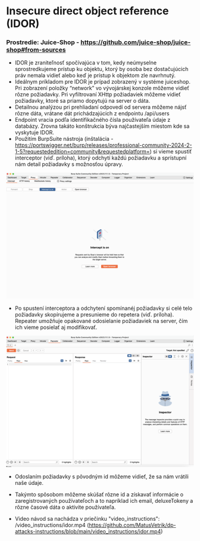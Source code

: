 # Insecure direct object reference (IDOR)

### Prostredie: Juice-Shop - https://github.com/juice-shop/juice-shop#from-sources

- IDOR je zraniteľnosť spočívajúca v tom, kedy neúmyselne sprostredkujeme prístup ku objektu, ktorý by osoba bez dostačujúcich práv nemala vidieť alebo keď je prístup k objektom zle navrhnutý.
- Ideálnym príkladom pre IDOR je prípad zobrazený v systéme juiceshop. Pri zobrazení položky “network” vo vývojárskej konzole môžeme vidieť rôzne požiadavky. Pri vyfiltrovaní XHttp požiadaviek môžeme vidieť požiadavky, ktoré sa priamo dopytujú na server o dáta.
- Detailnou analýzou pri prehliadaní odpovedí od servera môžeme nájsť rôzne dáta, vrátane dát prichádzajúcich z endpointu /api/users
- Endpoint vracia podľa identifikačného čísla používateľa údaje z databázy. Zrovna takáto konštrukcia býva najčastejším miestom kde sa vyskytuje IDOR.
- Použitím BurpSuite nástroja (inštalácia - https://portswigger.net/burp/releases/professional-community-2024-2-1-5?requestededition=community&requestedplatform=) si vieme spustiť interceptor (viď. príloha), ktorý odchytí každú požiadavku a sprístupní nám detail požiadavky s možnosťou úpravy.

![interceptor](../assets/burp_suite_interceptor.png)

- Po spustení interceptora a odchytení spomínanéj požiadavky si celé telo požiadavky skopírujeme a presunieme do repetera (viď. príloha). Repeater umožňuje opakované odosielanie požiadaviek na server, čím ich vieme posielať aj modifikovať.

![repeater](../assets/burp_suite_repeater.png)

- Odoslaním požiadavky s pôvodným id môžeme vidieť, že sa nám vrátili naše údaje. 
- Takýmto spôsobom môžeme skúšať rôzne id a získavať informácie o zaregistrovaných používateľoch a to napríklad ich email, deluxeTokeny a rôzne časové dáta o aktivite používateľa. 

- Video návod sa nachádza v priečinku "video_instructions": /video_instructions/idor.mp4 (https://github.com/MatusVetrik/dp-attacks-instructions/blob/main/video_instructions/idor.mp4)
